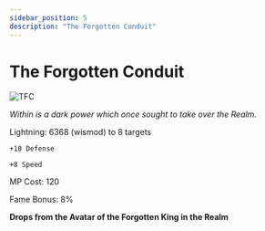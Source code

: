 ```yaml
---
sidebar_position: 5
description: "The Forgotten Conduit"
---
```


# The Forgotten Conduit

![TFC](https://i.imgur.com/yn4uTsR.png)

<i>Within is a dark power which once sought to take over the Realm.</i>

Lightning: 6368 (wismod) to 8 targets

    +10 Defense

    +8 Speed

MP Cost: 120

Fame Bonus: 8%

**Drops from the Avatar of the Forgotten King in the Realm**
